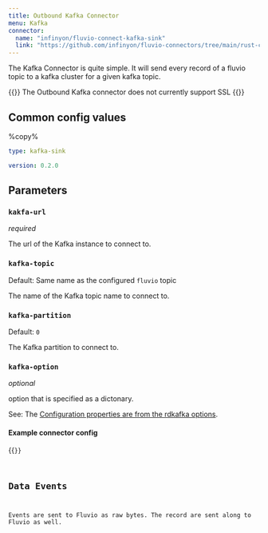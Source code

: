 ```yaml
---
title: Outbound Kafka Connector
menu: Kafka
connector:
  name: "infinyon/fluvio-connect-kafka-sink"
  link: "https://github.com/infinyon/fluvio-connectors/tree/main/rust-connectors/sinks/kafka"
---
```


The Kafka Connector is quite simple. It will send every record of a fluvio topic to a kafka cluster for a given kafka topic.

{{<caution>}}
The Outbound Kafka connector does not currently support SSL
{{</caution>}}

## Common config values

%copy%
```yaml
type: kafka-sink
```

```yaml
version: 0.2.0
```

## Parameters

### `kakfa-url`
*required*

The url of the Kafka instance to connect to.

### `kafka-topic`
Default: Same name as the configured `fluvio` topic

The name of the Kafka topic name to connect to.


### `kafka-partition`
Default: `0`

The Kafka partition to connect to.

### `kafka-option`
*optional*

option that is specified as a dictonary.

See: The [Configuration
properties are from the rdkafka
options](https://github.com/edenhill/librdkafka/blob/b171d8f411a981c7604a79777ce10245f05280dd/CONFIGURATION.md).

#### Example connector config

{{<code file="code-blocks/yaml/connectors/outbound-examples/outbound-kafka.yaml" lang="yaml" copy=true >}}


## Data Events

Events are sent to Fluvio as raw bytes. The record are sent along to Fluvio as well.
